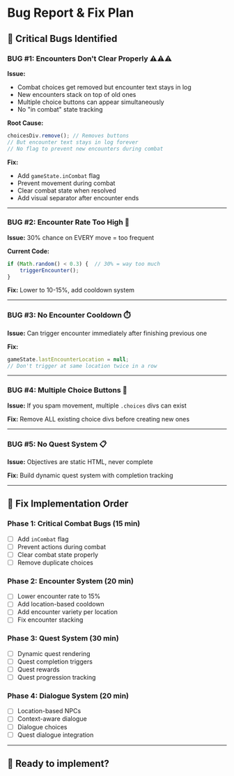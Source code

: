 # Bug Report & Fix Plan

## 🐛 Critical Bugs Identified

### BUG #1: Encounters Don't Clear Properly ⚠️⚠️⚠️
**Issue:**
- Combat choices get removed but encounter text stays in log
- New encounters stack on top of old ones
- Multiple choice buttons can appear simultaneously
- No "in combat" state tracking

**Root Cause:**
```javascript
choicesDiv.remove(); // Removes buttons
// But encounter text stays in log forever
// No flag to prevent new encounters during combat
```

**Fix:**
- Add `gameState.inCombat` flag
- Prevent movement during combat
- Clear combat state when resolved
- Add visual separator after encounter ends

---

### BUG #2: Encounter Rate Too High 🎲
**Issue:** 30% chance on EVERY move = too frequent

**Current Code:**
```javascript
if (Math.random() < 0.3) {  // 30% = way too much
    triggerEncounter();
}
```

**Fix:** Lower to 10-15%, add cooldown system

---

### BUG #3: No Encounter Cooldown ⏱️
**Issue:** Can trigger encounter immediately after finishing previous one

**Fix:**
```javascript
gameState.lastEncounterLocation = null;
// Don't trigger at same location twice in a row
```

---

### BUG #4: Multiple Choice Buttons 🔘
**Issue:** If you spam movement, multiple `.choices` divs can exist

**Fix:** Remove ALL existing choice divs before creating new ones

---

### BUG #5: No Quest System 📋
**Issue:** Objectives are static HTML, never complete

**Fix:** Build dynamic quest system with completion tracking

---

## 🔧 Fix Implementation Order

### Phase 1: Critical Combat Bugs (15 min)
- [ ] Add `inCombat` flag
- [ ] Prevent actions during combat
- [ ] Clear combat state properly
- [ ] Remove duplicate choices

### Phase 2: Encounter System (20 min)
- [ ] Lower encounter rate to 15%
- [ ] Add location-based cooldown
- [ ] Add encounter variety per location
- [ ] Fix encounter stacking

### Phase 3: Quest System (30 min)
- [ ] Dynamic quest rendering
- [ ] Quest completion triggers
- [ ] Quest rewards
- [ ] Quest progression tracking

### Phase 4: Dialogue System (20 min)
- [ ] Location-based NPCs
- [ ] Context-aware dialogue
- [ ] Dialogue choices
- [ ] Quest dialogue integration

---

## 🚀 Ready to implement?

